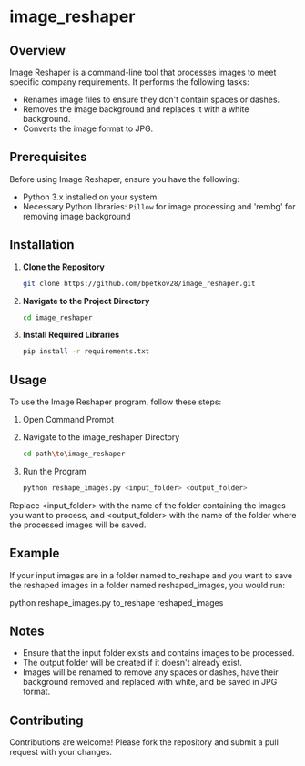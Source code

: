 # image_reshaper

## Overview

Image Reshaper is a command-line tool that processes images to meet specific company requirements. It performs the following tasks:

- Renames image files to ensure they don't contain spaces or dashes.
- Removes the image background and replaces it with a white background.
- Converts the image format to JPG.

## Prerequisites

Before using Image Reshaper, ensure you have the following:

- Python 3.x installed on your system.
- Necessary Python libraries: `Pillow` for image processing and 'rembg' for removing image background

## Installation

1. **Clone the Repository**
   ```bash
   git clone https://github.com/bpetkov28/image_reshaper.git
   ```

2. **Navigate to the Project Directory**
   ```bash
   cd image_reshaper
   ```

3. **Install Required Libraries**
   ```bash
   pip install -r requirements.txt
   ```

## Usage

To use the Image Reshaper program, follow these steps:

1. Open Command Prompt

2. Navigate to the image_reshaper Directory
   ```bash
   cd path\to\image_reshaper
   ```

3. Run the Program
   ```bash
   python reshape_images.py <input_folder> <output_folder>
   ```

Replace <input_folder> with the name of the folder containing the images you want to process, and <output_folder> with the name of the folder where the processed images will be saved.

## Example

If your input images are in a folder named to_reshape and you want to save the reshaped images in a folder named reshaped_images, you would run:

   python reshape_images.py to_reshape reshaped_images

## Notes

- Ensure that the input folder exists and contains images to be processed.
- The output folder will be created if it doesn't already exist.
- Images will be renamed to remove any spaces or dashes, have their background removed and replaced with white, and be saved in JPG format.

## Contributing

Contributions are welcome! Please fork the repository and submit a pull request with your changes.




